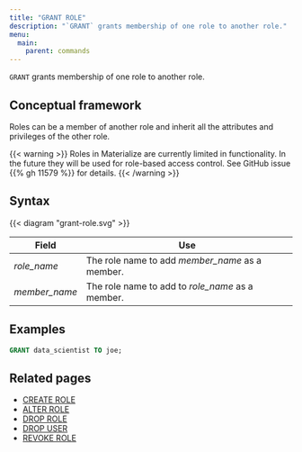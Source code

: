 ```yaml
---
title: "GRANT ROLE"
description: "`GRANT` grants membership of one role to another role."
menu:
  main:
    parent: commands
---
```


`GRANT` grants membership of one role to another role.

## Conceptual framework

Roles can be a member of another role and inherit all the attributes and
privileges of the other role.

{{< warning >}}
Roles in Materialize are currently limited in functionality. In the future they
will be used for role-based access control. See GitHub issue {{% gh 11579 %}}
for details.
{{< /warning >}}


## Syntax

{{< diagram "grant-role.svg" >}}

Field         | Use
--------------|--------------------------------------------------
_role_name_   | The role name to add _member_name_ as a member.
_member_name_ | The role name to add to _role_name_ as a member.

## Examples

```sql
GRANT data_scientist TO joe;
```

## Related pages

- [CREATE ROLE](../create-role)
- [ALTER ROLE](../alter-role)
- [DROP ROLE](../drop-role)
- [DROP USER](../drop-user)
- [REVOKE ROLE](../revoke-role)
